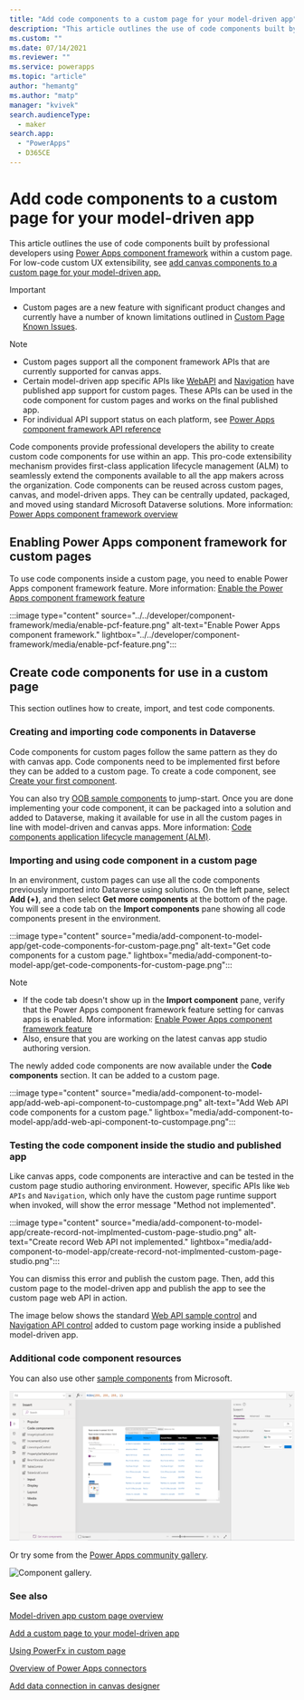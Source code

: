 ```yaml
---
title: "Add code components to a custom page for your model-driven app" 
description: "This article outlines the use of code components built by professional developers using the Power Apps component framework within a custom page."
ms.custom: ""
ms.date: 07/14/2021
ms.reviewer: ""
ms.service: powerapps
ms.topic: "article"
author: "hemantg"
ms.author: "matp"
manager: "kvivek"
search.audienceType: 
  - maker
search.app: 
  - "PowerApps"
  - D365CE
---
```


# Add code components to a custom page for your model-driven app

This article outlines the use of code components built by professional developers using [Power Apps component framework](../../developer/component-framework/overview.md) within a custom page. For low-code custom UX extensibility, see [add canvas components to a custom page for your model-driven app.](/powerapps/maker/model-driven-apps/page-canvas-components) 

  > [!IMPORTANT]
  > - Custom pages are a new feature with significant product changes and currently have a number of known limitations outlined in [Custom Page Known Issues](model-app-page-issues.md).

  > [!NOTE]
  > - Custom pages support all the component framework APIs that are currently supported for canvas apps. 
  > - Certain model-driven app specific APIs like [WebAPI](../../developer/component-framework/reference/webapi.md) and [Navigation](../../developer/component-framework/reference/navigation.md) have published app support for custom pages. These APIs can be used in the code component for custom pages and works on the final published app. 
  > - For individual API support status on each platform, see [Power Apps component framework API reference](/powerapps/developer/component-framework/reference/)

Code components provide professional developers the ability to create custom code components for use within an app. This pro-code extensibility mechanism provides first-class application lifecycle management (ALM) to seamlessly extend the components available to all the app makers across the organization. Code components can be reused across custom pages, canvas, and model-driven apps. They can be centrally updated, packaged, and moved using standard Microsoft Dataverse solutions. More information: [Power Apps component framework overview](/powerapps/developer/component-framework/overview) 

## Enabling Power Apps component framework for custom pages

To use code components inside a custom page, you need to enable Power Apps component framework feature. More information: [Enable the Power Apps component framework feature](/powerapps/developer/component-framework/component-framework-for-canvas-apps#enable-the-power-apps-component-framework-feature) 

:::image type="content" source="../../developer/component-framework/media/enable-pcf-feature.png" alt-text="Enable Power Apps component framework." lightbox="../../developer/component-framework/media/enable-pcf-feature.png":::

## Create code components for use in a custom page

This section outlines how to create, import, and test code components.

### Creating and importing code components in Dataverse

Code components for custom pages follow the same pattern as they do with canvas app. Code components need to be implemented first before they can be added to a custom page. To create a code component, see [Create your first component](/powerapps/developer/component-framework/implementing-controls-using-typescript).

You can also try [OOB sample components](/powerapps/developer/component-framework/use-sample-components#try-the-sample-components) to jump-start. Once you are done implementing your code component, it can be packaged into a solution and added to Dataverse, making it available for use in all the custom pages in line with model-driven and canvas apps. More information: [Code components application lifecycle management (ALM)](/powerapps/developer/component-framework/code-components-alm).

### Importing and using code component in a custom page

In an environment, custom pages can use all the code components previously imported into Dataverse using solutions. On the left pane, select **Add (+)**, and then select **Get more components** at the bottom of the page. You will see a code tab on the **Import components** pane showing all code components present in the environment.

:::image type="content" source="media/add-component-to-model-app/get-code-components-for-custom-page.png" alt-text="Get code components for a custom page." lightbox="media/add-component-to-model-app/get-code-components-for-custom-page.png":::

  > [!NOTE]
  > - If the code tab doesn't show up in the **Import component** pane, verify that the Power Apps component framework feature setting for canvas apps is enabled. More information: [Enable Power Apps component framework feature](../../developer/component-framework/component-framework-for-canvas-apps.md) 
  > - Also, ensure that you are working on the latest canvas app studio authoring version. 

The newly added code components are now available under the **Code components** section. It can be added to a custom page.

:::image type="content" source="media/add-component-to-model-app/add-web-api-component-to-custompage.png" alt-text="Add Web API code components for a custom page." lightbox="media/add-component-to-model-app/add-web-api-component-to-custompage.png":::

### Testing the code component inside the studio and published app

Like canvas apps, code components are interactive and can be tested in the custom page studio authoring environment. However, specific APIs like `Web APIs` and `Navigation`, which only have the custom page runtime support when invoked, will show the error message "Method not implemented".

:::image type="content" source="media/add-component-to-model-app/create-record-not-implmented-custom-page-studio.png" alt-text="Create record Web API not implemented." lightbox="media/add-component-to-model-app/create-record-not-implmented-custom-page-studio.png":::

You can dismiss this error and publish the custom page. Then, add this custom page to the model-driven app and publish the app to see the custom page web API in action.

The image below shows the standard [Web API sample control](/powerapps/developer/component-framework/sample-controls/webapi-control) and [Navigation API control](/powerapps/developer/component-framework/sample-controls/navigation-api-control) added to custom page working inside a published model-driven app.

### Additional code component resources

You can also use other [sample components](/powerapps/developer/component-framework/use-sample-components#try-the-sample-components) from Microsoft.

![Add standard sample controls to a custom page.](media/add-component-to-model-app/add-sample-code-components-to-custom-page.png "Add standard sample controls to a custom page.")

Or try some from the [Power Apps community gallery](/powerapps/developer/component-framework/community-resources).

 ![Component gallery.](../../developer/component-framework/media/pcf-gallery.PNG "Components gallery")

### See also

[Model-driven app custom page overview](model-app-page-overview.md)

[Add a custom page to your model-driven app](add-page-to-model-app.md)

[Using PowerFx in custom page](page-powerfx-in-model-app.md)

[Overview of Power Apps connectors](../canvas-apps/connections-list.md)

[Add data connection in canvas designer](../canvas-apps/add-data-connection.md)
